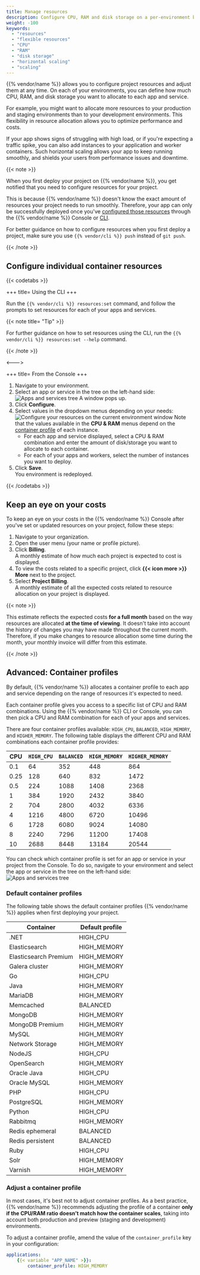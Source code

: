 ```yaml
---
title: Manage resources
description: Configure CPU, RAM and disk storage on a per-environment basis so your apps and services can run smoothly.
weight: -100
keywords:
  - "resources"
  - "flexible resources"
  - "CPU"
  - "RAM"
  - "disk storage"
  - "horizontal scaling"
  - "scaling"
---
```


{{% vendor/name %}} allows you to configure project resources and adjust them at any time.
On each of your environments, you can define how much CPU, RAM,
and disk storage you want to allocate to each app and service.

For example, you might want to allocate more resources to your production and staging environments
than to your development environments.
This flexibility in resource allocation allows you to optimize performance and costs.

If your app shows signs of struggling with high load, or if you're expecting a traffic spike,
you can also add instances to your application and worker containers.
Such horizontal scaling allows your app to keep running smoothly,
and shields your users from performance issues and downtime.

{{< note >}}

When you first deploy your project on {{% vendor/name %}},
you get notified that you need to configure resources for your project.

This is because {{% vendor/name %}} doesn't know the exact amount of resources your project needs to run smoothly.
Therefore, your app can only be successfully deployed once you've [configured those resources](#configure-individual-container-resources) through the {{% vendor/name %}} Console or [CLI](/administration/cli/_index.md).

For better guidance on how to configure resources when you first deploy a project,
make sure you use `{{% vendor/cli %}} push` instead of `git push`.

{{< /note >}}

## Configure individual container resources

{{< codetabs >}}

+++
title= Using the CLI
+++

Run the `{{% vendor/cli %}} resources:set` command, and follow the prompts to set resources for each of your apps and services.

{{< note title= "Tip" >}}

For further guidance on how to set resources using the CLI, run the `{{% vendor/cli %}} resources:set --help` command.

{{< /note >}}

<--->

+++
title= From the Console
+++

1. Navigate to your environment.
2. Select an app or service in the tree on the left-hand side:
   ![Apps and services tree](/images/flexible-resources/apps-services-tree.png "0.2")
   A window pops up.
3. Click **Configure**.
4. Select values in the dropdown menus depending on your needs:
   ![Configure your resources on the current environment window](/images/flexible-resources/configure-flexible-resources.png)
   Note that the values available in the **CPU & RAM** menus depend on the [container profile](#advanced-container-profiles) of each instance.
   - For each app and service displayed, select a CPU & RAM combination and enter the amount of disk/storage you want to allocate to each container.
   - For each of your apps and workers, select the number of instances you want to deploy.
5. Click **Save**.</br>
   You environment is redeployed.

{{< /codetabs >}}

## Keep an eye on your costs

To keep an eye on your costs in the {{% vendor/name %}} Console after you've set or updated resources on your project,
follow these steps:

1. Navigate to your organization.
2. Open the user menu (your name or profile picture).
3. Click **Billing**.</br>
   A monthly estimate of how much each project is expected to cost is displayed.
4. To view the costs related to a specific project, click **{{< icon more >}} More** next to the project.
5. Select **Project Billing**.</br>
   A monthly estimate of all the expected costs related to resource allocation on your project is displayed.

{{< note >}}

This estimate reflects the expected costs **for a full month** based on the way resources are allocated **at the time of viewing**.
It doesn't take into account the history of changes you may have made throughout the current month.</br>
Therefore, if you make changes to resource allocation some time during the month, your monthly invoice will differ from this estimate.

{{< /note >}}

## Advanced: Container profiles

By default, {{% vendor/name %}} allocates a container profile to each app and service depending on the range of resources it's expected to need.

Each container profile gives you access to a specific list of CPU and RAM combinations.
Using the {{% vendor/name %}} CLI or Console, you can then pick a CPU and RAM combination for each of your apps and services.

There are four container profiles available: `HIGH_CPU`, `BALANCED`, `HIGH_MEMORY`, and `HIGHER_MEMORY`.
The following table displays the different CPU and RAM combinations each container profile provides:

| CPU  | `HIGH_CPU`   | `BALANCED` | `HIGH_MEMORY` | `HIGHER_MEMORY` |
| ---- | ------------ | ---------- | ------------- | --------------- |
| 0.1  | 64           | 352        | 448           | 864             |
| 0.25 | 128          | 640        | 832           | 1472            |
| 0.5  | 224          | 1088       | 1408          | 2368            |
| 1    | 384          | 1920       | 2432          | 3840            |
| 2    | 704          | 2800       | 4032          | 6336            |
| 4    | 1216         | 4800       | 6720          | 10496           |
| 6    | 1728         | 6080       | 9024          | 14080           |
| 8    | 2240         | 7296       | 11200         | 17408           |
| 10   | 2688         | 8448       | 13184         | 20544           |

You can check which container profile is set for an app or service in your project from the Console.
To do so, navigate to your environment and select the app or service in the tree on the left-hand side:
![Apps and services tree](/images/flexible-resources/check-container-profile.png "0.25")

### Default container profiles

The following table shows the default container profiles {{% vendor/name %}} applies when first deploying your project.

| Container               | Default profile  |
|-------------------------|------------------|
| .NET                    | HIGH_CPU         |  
| Elasticsearch           | HIGH_MEMORY      |
| Elasticsearch Premium   | HIGH_MEMORY      |
| Galera cluster          | HIGH_MEMORY      |
| Go                      | HIGH_CPU         |  
| Java                    | HIGH_MEMORY      |
| MariaDB                 | HIGH_MEMORY      |
| Memcached               | BALANCED         |
| MongoDB                 | HIGH_MEMORY      |
| MongoDB Premium         | HIGH_MEMORY      |
| MySQL                   | HIGH_MEMORY      |
| Network Storage         | HIGH_MEMORY      |
| NodeJS                  | HIGH_CPU         |  
| OpenSearch              | HIGH_MEMORY      |
| Oracle Java             | HIGH_CPU         |  
| Oracle MySQL            | HIGH_MEMORY      |
| PHP                     | HIGH_CPU         | 
| PostgreSQL              | HIGH_MEMORY      |
| Python                  | HIGH_CPU         | 
| Rabbitmq                | HIGH_MEMORY      |
| Redis ephemeral         | BALANCED         |
| Redis persistent        | BALANCED         |
| Ruby                    | HIGH_CPU         | 
| Solr                    | HIGH_MEMORY      |
| Varnish                 | HIGH_MEMORY      |

### Adjust a container profile

In most cases, it's best not to adjust container profiles.
As a best practice, {{% vendor/name %}} recommends adjusting the profile of a container **only if the CPU/RAM ratio doesn’t match how the container scales**,
taking into account both production and preview (staging and development) environments.

To adjust a container profile, amend the value of the `container_profile` key in your configuration:

```yaml {configFile="app"}
applications:
    {{< variable "APP_NAME" >}}:
        container_profile: HIGH_MEMORY